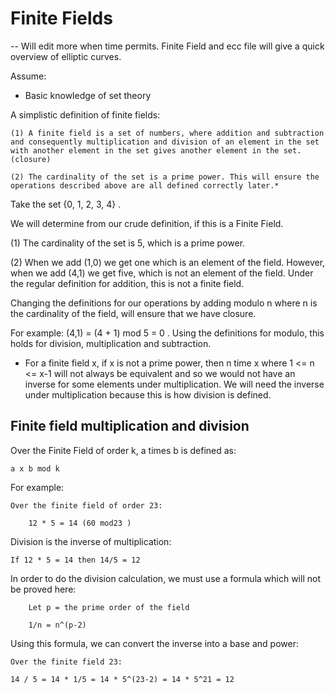 # Finite Fields

-- Will edit more when time permits. Finite Field and ecc file will give a quick overview of elliptic curves.

Assume:

* Basic knowledge of set theory

A simplistic definition of finite fields:

```text
(1) A finite field is a set of numbers, where addition and subtraction and consequently multiplication and division of an element in the set with another element in the set gives another element in the set. (closure)

(2) The cardinality of the set is a prime power. This will ensure the operations described above are all defined correctly later.*
```

Take the set {0, 1, 2, 3, 4} .

We will determine from our crude definition, if this is a Finite Field.

\(1\) The cardinality of the set is 5, which is a prime power.

\(2\) When we add \(1,0\) we get one which is an element of the field. However, when we add \(4,1\) we get five, which is not an element of the field. Under the regular definition for addition, this is not a finite field.

Changing the definitions for our operations by adding modulo n where n is the cardinality of the field, will ensure that we have closure.

For example: \(4,1\) = \(4 + 1\) mod 5 = 0 . Using the definitions for modulo, this holds for division, multiplication and subtraction.

* For a finite field x, if x is not a prime power, then n time x where 1 &lt;= n &lt;= x-1 will not always be equivalent and so we would not have an inverse for some elements under multiplication. We will need the inverse under multiplication because this is how division is defined.

## Finite field multiplication and division

Over the Finite Field of order k, a times b is defined as:

```text
a x b mod k
```

For example:

```text
Over the finite field of order 23:

    12 * 5 = 14 (60 mod23 )
```

Division is the inverse of multiplication:

```text
If 12 * 5 = 14 then 14/5 = 12
```

In order to do the division calculation, we must use a formula which will not be proved here:

```text
    Let p = the prime order of the field

    1/n = n^(p-2)
```

Using this formula, we can convert the inverse into a base and power:

```text
Over the finite field 23:

14 / 5 = 14 * 1/5 = 14 * 5^(23-2) = 14 * 5^21 = 12
```

